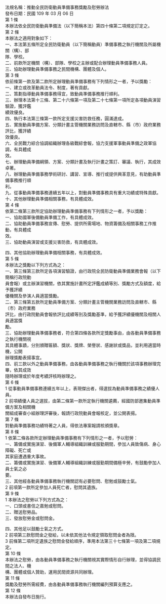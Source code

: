 法規名稱：推動全民防衛動員準備事務獎勵及慰勞辦法  
發布日期：民國 109 年 03 月 06 日  
第 1 條  
本辦法依全民防衛動員準備法（以下簡稱本法）第四十條第二項規定訂定之。  
第 2 條  
本辦法之適用對象如下：  
一、本法第五條所定全民防衛動員（以下簡稱動員）準備事務之執行機關及所屬機關（構）、部  
隊、學校。  
二、前款所定機關（構）、部隊、學校之主辦或配合辦理動員準備事務人員。  
三、協助辦理動員準備事務之民間機構、團體及個人。  
第 3 條  
依前條第一款及第二款所定辦理動員準備事務有下列情形之一者，予以獎勵：  
一、建立或改革動員法令、制度，著有貢獻。  
二、策劃指導動員準備事務得宜，致動員準備事務推行順利。  
三、辦理本法第十三條、第二十六條第一項及第二十七條第一項所定各項動員演習驗證，獲評鑑  
績效優良。  
四、執行本法第三條第一款所定支援災害防救任務，圓滿達成。  
五、實施動員準備方案、分類計畫主管機關業務訪問及直轄市、縣（市）政府業務評比，獲評績  
效優良。  
六、全民戰力綜合協調組織辦理各級戰綜會報，協力支援軍事動員準備之政軍協調，有具體成  
效。  
七、辦理動員準備綱領、方案、分類計畫及執行計畫之策訂、審議、執行，其成效卓著。  
八、辦理動員準備事務學術研討、講習、宣導、推行或提供興革意見，有助動員準備事務推行順  
利。  
九、從事動員準備事務連續五年以上，對動員準備事務具有重大功績或特殊貢獻。  
十、其他辦理動員準備相關事務，有具體成效。  
第 4 條  
依第二條第三款所定協助辦理動員準備事務有下列情形之一者，予以獎勵：  
一、協助國軍後備動員準備工作，有具體成效。  
二、協助動員準備事務宣傳、慰勞、提供所需場地、物資籌備及相關事務工作推動，有具體成  
效。  
三、協助動員演習或支援災害防救，有具體成效。  


四、其他協助辦理動員準備相關事務，有具體成效。  
第 5 條  
本辦法之獎勵以下列方式為之：  
一、第三條第三款所定各項演習驗證，由行政院全民防衛動員準備業務會報（以下簡稱行政院動  
員會報）或主辦演習機關，依其實施計畫所定評鑑成績等別、獎勵方式及額度，給予獲評績  
優機關及參演人員適當獎勵。  
二、第三條第五款所定動員準備方案、分類計畫主管機關業務訪問及直轄市、縣（市）政府業務  
評比，由行政院動員會報依評比成績等別及獎勵基準，給予獲評績優機關及相關人員適當獎  
勵。  
三、協助辦理動員準備事務者，符合第四條各款所定獎勵事由，由各動員準備事務之執行機關視  
其具體事蹟，分別頒贈匾額、獎狀、獎牌、榮譽狀、感謝狀或獎品，並利用適當時機，公開  
辦理獎勵表揚事宜。  
四、前三款以外之動員準備事務，由各動員準備事務之執行機關於該項事務辦理完畢，依其成效  
隨時辦理或於年度考績評核時辦理之。  
第 6 條  
1 從事動員準備事務連續五年以上，表現傑出者，得選拔為動員準備事務之績優人員。  
2 前項績優人員之選拔，由第二條第一款所定執行機關遴薦，經國防部邀集動員準備方案及相關機  
關組成審查小組辦理評審後，報請行政院動員會報核定，並公開表揚。  
第 7 條  
對動員準備事務功績特著之人員，得依法專案報請核頒獎章。  
第 8 條  
1 依第二條各款所定辦理動員準備事務有下列情形之一者，予以慰勞：  
一、籌備或實施演習、後備軍人輔導組織訓練或服勤期間，參加人員致傷病、身心障礙、死亡或  
其家庭遭遇重大事故。  
二、籌備或實施演習、後備軍人輔導組織訓練或服勤期間備極辛勞，有鼓勵參加人員士氣之必  
要。  
三、其他經各動員準備事務執行機關認有必要慰問、慰勉或鼓勵士氣。  
2 前項第一款所定參加人員死亡者，慰問其遺族。  
第 9 條  
1 本辦法之慰勞以下列方式為之：  
一、口頭或書信之嘉勉或慰問。  
二、贈送慰勞品。  
三、發放慰勞金或慰問金。  


四、其他足以鼓勵士氣之方式。  
2 前項第三款慰問金之發給，以未依其他法令規定領取慰問金者為限。  
3 前條第二項所定遺族之慰問金發給順序，準用本法第三十七條第一項及第二項規定。  
第 10 條  
本辦法之慰勞，由各動員準備事務之執行機關視其實際情形自行辦理，並得協調民間之法人、機  
構、團體或個人贊助，運用民間資源共同辦理。  
第 11 條  
獎勵及慰勞所需經費，由各動員準備事務執行機關編列預算支應之。  
第 12 條  
本辦法自發布日施行。  


